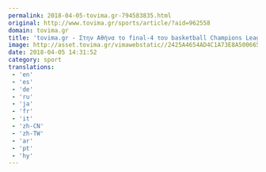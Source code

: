 ```yaml
---
permalink: 2018-04-05-tovima.gr-794583835.html
original: http://www.tovima.gr/sports/article/?aid=962558
domain: tovima.gr
title: 'tovima.gr - Στην Αθήνα το final-4 του basketball Champions League'
image: http://asset.tovima.gr/vimawebstatic//2425A4654AD4C1A73E8A500665E0811E.jpg
date: 2018-04-05 14:31:52
category: sport
translations: 
 - 'en'
 - 'es'
 - 'de'
 - 'ru'
 - 'ja'
 - 'fr'
 - 'it'
 - 'zh-CN'
 - 'zh-TW'
 - 'ar'
 - 'pt'
 - 'hy'
---
```


